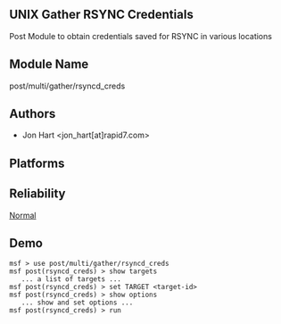 ## UNIX Gather RSYNC Credentials

Post Module to obtain credentials saved for RSYNC in various 
locations


## Module Name
post/multi/gather/rsyncd_creds

## Authors
* Jon Hart <jon_hart[at]rapid7.com>





## Platforms


## Reliability
[Normal](https://github.com/rapid7/metasploit-framework/wiki/Exploit-Ranking)

## Demo

```
msf > use post/multi/gather/rsyncd_creds
msf post(rsyncd_creds) > show targets
   ... a list of targets ...
msf post(rsyncd_creds) > set TARGET <target-id>
msf post(rsyncd_creds) > show options
   ... show and set options ...
msf post(rsyncd_creds) > run
```
    
    